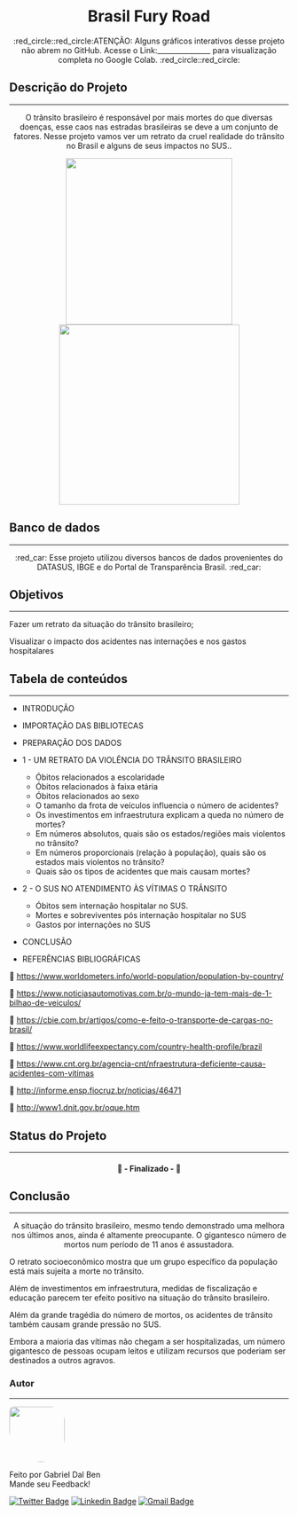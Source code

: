 <h1 align="center">Brasil Fury Road</h1>

<p align="center">:red_circle::red_circle:ATENÇÃO: Alguns gráficos interativos desse projeto não abrem no GitHub. Acesse o Link:_______________ para visualização completa no Google Colab. :red_circle::red_circle:</p>


## Descrição do Projeto
---
<p align="center">O trânsito brasileiro é responsável por mais mortes do que diversas doenças, esse caos nas estradas brasileiras se deve a um conjunto de fatores. Nesse projeto vamos ver um retrato da cruel realidade do trânsito no Brasil e alguns de seus impactos no SUS..</p>

<p float="left">
  <p align="center">
  <img src="https://lh5.googleusercontent.com/cSMRQ0gd81ZKFJFC_e9r8k-hJ1DN1cCPoEOvEGd2KHWCQl_53tODIpVYnPPhrnBVlR6g7Yq2zoX8oS38kBLn1brcztGzf27xKUc6WnCPiigzHqJM-eYhQY9y9DqqODj1GEXtBOXm" width="300" /> 
  <img src="https://imagens.ebc.com.br/xW00ic0F3GfBP38EX1X51XyHzoc=/1170x700/smart/https://agenciabrasil.ebc.com.br/sites/default/files/thumbnails/image/mca_090120dsc_63675436.jpg?itok=yWT7WOva" width="325" />
</p>



## Banco de dados
---
<p align="center"> :red_car: Esse projeto utilizou diversos bancos de dados provenientes do DATASUS, IBGE e do Portal de Transparência Brasil. :red_car: </p>



## Objetivos
---
<p align="left"> Fazer um retrato da situação do trânsito brasileiro;

Visualizar o impacto dos acidentes nas internações e nos gastos hospitalares</p>

## Tabela de conteúdos
---
<!--ts-->
   * INTRODUÇÃO
   * IMPORTAÇÃO DAS BIBLIOTECAS
   * PREPARAÇÃO DOS DADOS
   * 1 - UM RETRATO DA VIOLÊNCIA DO TRÂNSITO BRASILEIRO
      * Óbitos relacionados a escolaridade
      * Óbitos relacionados à faixa etária
      * Óbitos relacionados ao sexo
      * O tamanho da frota de veículos influencia o número de acidentes?
      * Os investimentos em infraestrutura explicam a queda no número de mortes?
      * Em números absolutos, quais são os estados/regiões mais violentos no trânsito?
      * Em números proporcionais (relação à população), quais são os estados mais violentos no trânsito?
      * Quais são os tipos de acidentes que mais causam mortes?
 
   * 2 - O SUS NO ATENDIMENTO ÀS VÍTIMAS O TRÂNSITO
      * Óbitos sem internação hospitalar no SUS.
      * Mortes e sobreviventes pós internação hospitalar no SUS
      * Gastos por internações no SUS
   * CONCLUSÃO
   * REFERÊNCIAS BIBLIOGRÁFICAS
   
:newspaper:  https://www.worldometers.info/world-population/population-by-country/

:newspaper:  https://www.noticiasautomotivas.com.br/o-mundo-ja-tem-mais-de-1-bilhao-de-veiculos/

:newspaper:  https://cbie.com.br/artigos/como-e-feito-o-transporte-de-cargas-no-brasil/

:newspaper:  https://www.worldlifeexpectancy.com/country-health-profile/brazil

:newspaper:  https://www.cnt.org.br/agencia-cnt/nfraestrutura-deficiente-causa-acidentes-com-vitimas

:newspaper:  http://informe.ensp.fiocruz.br/noticias/46471

:newspaper:  http://www1.dnit.gov.br/oque.htm

<!--te-->

## Status do Projeto
---
<h4 align="center"> 🚀  - Finalizado -  🚀 </h4>


## Conclusão
---

<p align="center">A situação do trânsito brasileiro, mesmo tendo demonstrado uma melhora nos últimos anos, ainda é altamente preocupante. O gigantesco número de mortos num período de 11 anos é assustadora. 

O retrato socioeconômico mostra que um grupo específico da população está mais sujeita a morte no trânsito.

Além de investimentos em infraestrutura, medidas de fiscalização e educação parecem ter efeito positivo na situação do trânsito brasileiro.

Além da grande tragédia do número de mortos, os acidentes de trânsito também causam grande pressão no SUS. 

Embora a maioria das vítimas não chegam a ser hospitalizadas, um número gigantesco de pessoas ocupam leitos e utilizam recursos que poderiam ser destinados a outros agravos.</p>


### Autor
---

 <img style="border-radius:  10% 30% 50% 70%;" src="https://avatars3.githubusercontent.com/u/16099477?s=400&u=9c91a633df96d3a8907f7a12ba7e2dade0482c72&v=4" width="100px;" alt=""/>
 <br />
 
Feito por Gabriel Dal Ben
<br />
Mande seu Feedback!

[![Twitter Badge](https://img.shields.io/badge/-@gabriel_bd-1ca0f1?style=flat-square&labelColor=1ca0f1&logo=twitter&logoColor=white&link=https://twitter.com/gabriel_bd)](https://twitter.com/gabriel_bd) [![Linkedin Badge](https://img.shields.io/badge/-Gabriel-blue?style=flat-square&logo=Linkedin&logoColor=white&link=https://www.linkedin.com/in/gabrieldalben/)](www.linkedin.com/in/gabrieldalben/) 
[![Gmail Badge](https://img.shields.io/badge/-gbdalbem.26@gmail.com-c14438?style=flat-square&logo=Gmail&logoColor=white&link=mailto:gbdalbem.26@gmail.com)](mailto:gbdalbem.26@gmail.com)
